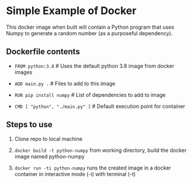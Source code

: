 # Simple Example of Docker

This docker image when built will contain a Python program that uses Numpy to generate a random number (as a purposeful dependency).


## Dockerfile contents
* ```FROM python:3.8``` # Uses the default python 3.8 image from docker images

* ```ADD main.py .``` # Files to add to this image

* ```RUN pip install numpy``` # List of dependencies to add to image

* ```CMD [ "python", "./main.py" ]``` # Default execution point for container

## Steps to use

1. Clone repo to local machine

1. ```docker build -t python-numpy``` from working directory, build the docker image named python-numpy

1. ```docker run -ti python-numpy``` runs the created image in a docker container in interactive mode (-i) with terminal (-t)

